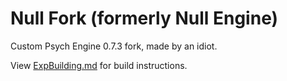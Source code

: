 # Null Fork (formerly Null Engine)
Custom Psych Engine 0.7.3 fork, made by an idiot.

View [ExpBuilding.md](ExpBuilding.md) for build instructions.
